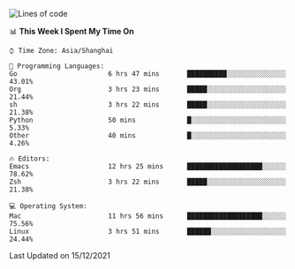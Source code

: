 <!--START_SECTION:waka-->
![Lines of code](https://img.shields.io/badge/From%20Hello%20World%20I%27ve%20Written-22%20Thousand%20lines%20of%20code-blue)

📊 **This Week I Spent My Time On** 

```text
⌚︎ Time Zone: Asia/Shanghai

💬 Programming Languages: 
Go                       6 hrs 47 mins       ██████████░░░░░░░░░░░░░░░   43.01% 
Org                      3 hrs 23 mins       █████░░░░░░░░░░░░░░░░░░░░   21.44% 
sh                       3 hrs 22 mins       █████░░░░░░░░░░░░░░░░░░░░   21.38% 
Python                   50 mins             █░░░░░░░░░░░░░░░░░░░░░░░░   5.33% 
Other                    40 mins             █░░░░░░░░░░░░░░░░░░░░░░░░   4.26%

🔥 Editors: 
Emacs                    12 hrs 25 mins      ███████████████████░░░░░░   78.62% 
Zsh                      3 hrs 22 mins       █████░░░░░░░░░░░░░░░░░░░░   21.38%

💻 Operating System: 
Mac                      11 hrs 56 mins      ███████████████████░░░░░░   75.56% 
Linux                    3 hrs 51 mins       ██████░░░░░░░░░░░░░░░░░░░   24.44%

```


 Last Updated on 15/12/2021
<!--END_SECTION:waka-->
